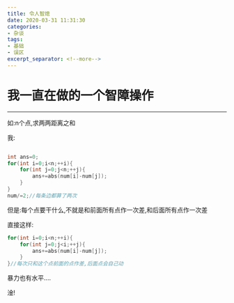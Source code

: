 ```yaml
---
title: 令人智熄
date: 2020-03-31 11:31:30
categories:
- 杂谈
tags:
- 基础
- 误区
excerpt_separator: <!--more-->
---
```

# 我一直在做的一个智障操作
-----
如:n个点,求两两距离之和

我:

```cpp

int ans=0;
for(int i=0;i<n;++i){
	for(int j=0;j<n;++j){
        ans+=abs(num[i]-num[j]);
    }
}
num/=2;//每条边都算了两次
```

但是:每个点要干什么,不就是和前面所有点作一次差,和后面所有点作一次差
<!--more-->
直接这样:

```cpp
for(int i=0;i<n;++i){
    for(int j=0;j<i;++j){
		ans+=abs(num[i]-num[j]);
    }
}//每次只和这个点前面的点作差,后面点会自己动
```

暴力也有水平....



淦!